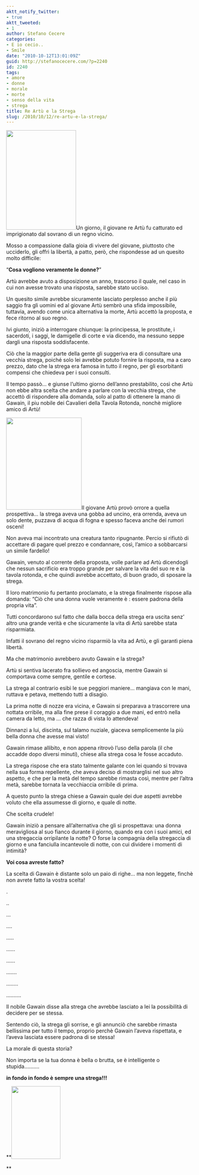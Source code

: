 ```yaml
---
aktt_notify_twitter:
- true
aktt_tweeted:
- 1
author: Stefano Cecere
categories:
- E io cecio..
- Smile
date: "2010-10-12T13:01:09Z"
guid: http://stefanocecere.com/?p=2240
id: 2240
tags:
- amore
- donne
- morale
- morte
- senso della vita
- strega
title: Re Artù e la Strega
slug: /2010/10/12/re-artu-e-la-strega/
---
```


<img class="alignleft size-full wp-image-2245" title="re-artù" src="http://stefanocecere.com/wp-content/uploads/sites/3/2010/10/re-artù.jpeg" alt="" width="188" height="268" />Un giorno, il giovane re Artù fu catturato ed imprigionato dal sovrano di un regno vicino.

Mosso a compassione dalla gioia di vivere del giovane, piuttosto che ucciderlo, gli offrì la libertà, a patto, però, che rispondesse ad un quesito molto difficile:
  
&#8220;**Cosa vogliono veramente le donne?**&#8221;

Artù avrebbe avuto a disposizione un anno, trascorso il quale, nel caso in cui non avesse trovato una risposta, sarebbe stato ucciso.

Un quesito simile avrebbe sicuramente lasciato perplesso anche il più saggio fra gli uomini ed al giovane Artù sembrò una sfida impossibile, tuttavia, avendo come unica alternativa la morte, Artù accettò la proposta, e fece ritorno al suo regno.

Ivi giunto, iniziò a interrogare chiunque: la principessa, le prostitute, i sacerdoti, i saggi, le damigelle di corte e via dicendo, ma nessuno seppe dargli una risposta soddisfacente.

Ciò che la maggior parte della gente gli suggeriva era di consultare una vecchia strega, poiché solo lei avrebbe potuto fornire la risposta, ma a caro prezzo, dato che la strega era famosa in tutto il regno, per gli esorbitanti compensi che chiedeva per i suoi consulti.

Il tempo passò&#8230; e giunse l&#8217;ultimo giorno dell&#8217;anno prestabilito, così che Artù non ebbe altra scelta che andare a parlare con la vecchia strega, che accettò di rispondere alla domanda, solo al patto di ottenere la mano di Gawain, il piu nobile dei Cavalieri della Tavola Rotonda, nonchè migliore amico di Artù!

<img class="alignright size-full wp-image-2246" title="strega" src="http://stefanocecere.com/wp-content/uploads/sites/3/2010/10/strega.jpeg" alt="" width="203" height="248" />Il giovane Artù provò orrore a quella prospettiva&#8230; la strega aveva una gobba ad uncino, era orrenda, aveva un solo dente, puzzava di acqua di fogna e spesso faceva anche dei rumori osceni!

Non aveva mai incontrato una creatura tanto ripugnante. Percio si rifiutò di accettare di pagare quel prezzo e condannare, così, l&#8217;amico a sobbarcarsi un simile fardello!

Gawain, venuto al corrente della proposta, volle parlare ad Artù dicendogli che nessun sacrificio era troppo grande per salvare la vita del suo re e la tavola rotonda, e che quindi avrebbe accettato, di buon grado, di sposare la strega.

Il loro matrimonio fu pertanto proclamato, e la strega finalmente rispose alla domanda: &#8220;Ciò che una donna vuole veramente è : essere padrona della propria vita&#8221;.

Tutti concordarono sul fatto che dalla bocca della strega era uscita senz&#8217; altro una grande verità e che sicuramente la vita di Artù sarebbe stata risparmiata.

Infatti il sovrano del regno vicino risparmiò la vita ad Artù, e gli garantì piena libertà.

Ma che matrimonio avrebbero avuto Gawain e la strega?
  
Artù si sentiva lacerato fra sollievo ed angoscia, mentre Gawain si comportava come sempre, gentile e cortese.

La strega al contrario esibì le sue peggiori maniere&#8230; mangiava con le mani, ruttava e petava, mettendo tutti a disagio.

La prima notte di nozze era vicina, e Gawain si preparava a trascorrere una nottata orribile, ma alla fine prese il coraggio a due mani, ed entrò nella camera da letto, ma &#8230; che razza di vista lo attendeva!

Dinnanzi a lui, discinta, sul talamo nuziale, giaceva semplicemente la più bella donna che avesse mai visto!

Gawain rimase allibito, e non appena ritrovò l&#8217;uso della parola (il che accadde dopo diversi minuti), chiese alla strega cosa le fosse accaduto.

La strega rispose che era stato talmente galante con lei quando si trovava nella sua forma repellente, che aveva deciso di mostrarglisi nel suo altro aspetto, e che per la metà del tempo sarebbe rimasta così, mentre per l&#8217;altra metà, sarebbe tornata la vecchiaccia orribile di prima.

A questo punto la strega chiese a Gawain quale dei due aspetti avrebbe voluto che ella assumesse di giorno, e quale di notte.

Che scelta crudele!

Gawain iniziò a pensare all&#8217;alternativa che gli si prospettava: una donna meravigliosa al suo fianco durante il giorno, quando era con i suoi amici, ed una stregaccia orripilante la notte? O forse la compagnia della stregaccia di giorno e una fanciulla incantevole di notte, con cui dividere i momenti di intimità?

**Voi cosa avreste fatto?**

La scelta di Gawain è distante solo un paio di righe&#8230; ma non leggete, finchè non avrete fatto la vostra scelta!

.

..

&#8230;

&#8230;.

&#8230;..

&#8230;&#8230;

&#8230;&#8230;

&#8230;&#8230;.

&#8230;&#8230;..

&#8230;&#8230;&#8230;.

Il nobile Gawain disse alla strega che avrebbe lasciato a lei la possibilità di decidere per se stessa.

Sentendo ciò, la strega gli sorrise, e gli annunciò che sarebbe rimasta bellissima per tutto il tempo, proprio perchè Gawain l&#8217;aveva rispettata, e l&#8217;aveva lasciata essere padrona di se stessa!

La morale di questa storia?

Non importa se la tua donna è bella o brutta, se è intelligente o stupida&#8230;&#8230;&#8230;.
  
 **in fondo in fondo è sempre una strega!!!**

**<img class="aligncenter size-full wp-image-2248" title="streghetta" src="http://stefanocecere.com/wp-content/uploads/sites/3/2010/10/streghetta.jpeg" alt="" width="132" height="196" />
  
**